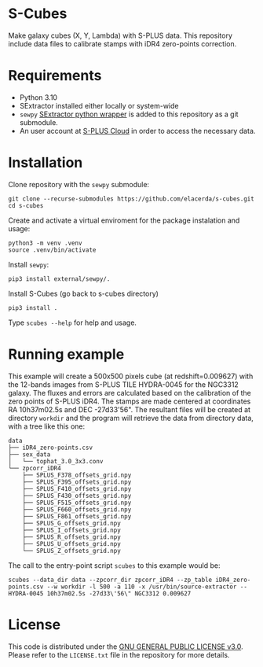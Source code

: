 # S-Cubes

Make galaxy cubes (X, Y, Lambda) with S-PLUS data. This repository include data files to calibrate stamps with iDR4 zero-points correction.

# Requirements

- Python 3.10
- SExtractor installed either locally or system-wide
- `sewpy` [SExtractor python wrapper](https://github.com/megalut/sewpy) is added to this repository as a git submodule.
- An user account at [S-PLUS Cloud](https://splus.cloud/) in order to access the necessary data.

# Installation

Clone repository with the `sewpy` submodule:

```console
git clone --recurse-submodules https://github.com/elacerda/s-cubes.git
cd s-cubes
```

Create and activate a virtual enviroment for the package instalation and usage:

```console
python3 -m venv .venv
source .venv/bin/activate
```

Install `sewpy`:

```console
pip3 install external/sewpy/.
```

Install S-Cubes (go back to s-cubes directory)

```console
pip3 install .

```
Type `scubes --help` for help and usage.

# Running example

This example will create a 500x500 pixels cube (at redshift=0.009627) with the 12-bands images from S-PLUS TILE HYDRA-0045 for the NGC3312 galaxy. The fluxes and errors are calculated based on the calibration of the zero points of S-PLUS iDR4. The stamps are made centered at coordinates RA 10h37m02.5s and DEC -27d33'56". The resultant files will be created at directory `workdir` and the program will retrieve the data from directory data, with a tree like this one:

```console
data
├── iDR4_zero-points.csv
├── sex_data
│   └── tophat_3.0_3x3.conv
└── zpcorr_iDR4
    ├── SPLUS_F378_offsets_grid.npy
    ├── SPLUS_F395_offsets_grid.npy
    ├── SPLUS_F410_offsets_grid.npy
    ├── SPLUS_F430_offsets_grid.npy
    ├── SPLUS_F515_offsets_grid.npy
    ├── SPLUS_F660_offsets_grid.npy
    ├── SPLUS_F861_offsets_grid.npy
    ├── SPLUS_G_offsets_grid.npy
    ├── SPLUS_I_offsets_grid.npy
    ├── SPLUS_R_offsets_grid.npy
    ├── SPLUS_U_offsets_grid.npy
    └── SPLUS_Z_offsets_grid.npy
```

The call to the entry-point script `scubes` to this example would be:

```console
scubes --data_dir data --zpcorr_dir zpcorr_iDR4 --zp_table iDR4_zero-points.csv --w workdir -l 500 -a 110 -x /usr/bin/source-extractor -- HYDRA-0045 10h37m02.5s -27d33\'56\" NGC3312 0.009627
```

# License

This code is distributed under the [GNU GENERAL PUBLIC LICENSE v3.0](LICENSE). Please refer to the `LICENSE.txt` file in the repository for more details.
